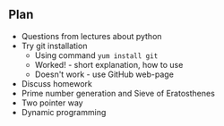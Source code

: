## Plan

* Questions from lectures about python
* Try git installation
  * Using command `yum install git`
  * Worked! - short explanation, how to use
  * Doesn't work - use GitHub web-page
* Discuss homework
* Prime number generation and Sieve of Eratosthenes
* Two pointer way
* Dynamic programming
